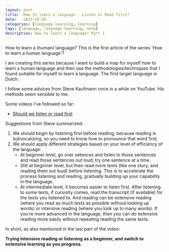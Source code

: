 ```yaml
---
layout: post
title:  How to learn a language - Listen or Read first?
date:   2023-10-20
categories: [language learning, learning]
tags: [language, language learning, note]
description: How to learn a language? Part I
---
```


How to learn a (human) language? This is the first article of the series 'How to learn a human language'?

I am creating this series because I want to build a map for myself how to learn a human language and then use
the methodologies/techniques that I found suitable for myself to learn a language. The first target language
is Dutch.

I follow some advices from Steve Kaufmann once in a while on YouTube. His methods seem sensible to me.

Some videos I've followed so far:

- [Should we listen or read first][1]


Suggestions from Steve summarized:

1. We should begin by listening first before reading; because reading is subvocalizing, so you need to know how to pronounce that word first.
2. We should apply different strategies based on your level of efficiency of the language:
    - At beginner level, go over setences and listen to those sentences and read those sentences out loud; try one sentence at a time.
    - Still at beginner level, but then read more texts (like one story, and reading them out loud) before listening. This is to accelerate
      the process listening and reading, gradually building up your capability in the language.
    - At intermediate level, it becomes easier to listen first. After listening to some texts, if curiosity comes, read the transcript (if available)
      for the texts you listened to. And reading can be extensive reading (where you read as much texts as possible without looking up words) or intensive
      reading (where you look up to many words). If you're more advanced in the language, then you can do extensive reading more easily without repeating
      reading the same texts.

In short, as also mentioned in the last part of the video:

__Trying intensive reading or listening as a beginner, and switch to extensive learning as you progress.__


[1]: https://youtu.be/dD-7_D-8q7I?si=e6UrelcAVukCLEzy
